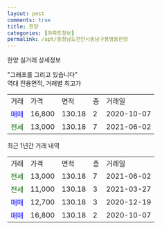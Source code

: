 ```yaml
---
layout: post
comments: true
title: 한양
categories: [아파트정보]
permalink: /apt/충청남도천안시동남구봉명동한양
---
```


한양 실거래 상세정보

<script type="text/javascript">
  google.charts.load('current', {'packages':['line', 'corechart']});
  google.charts.setOnLoadCallback(drawChart);

  function drawChart() {
    var data = new google.visualization.DataTable();
    data.addColumn('date', '거래일');
    data.addColumn('number', "매매");
    data.addColumn('number', "전세");
    data.addColumn('number', "전매");

    data.addRows([[new Date(Date.parse("2021-06-02")), null, 13000, null], [new Date(Date.parse("2021-03-27")), null, 11000, null], [new Date(Date.parse("2020-12-19")), 12700, null, null], [new Date(Date.parse("2020-10-07")), 16800, null, null]]);

    var options = {
      hAxis: {
        format: 'yyyy/MM/dd'
      },    
      lineWidth: 0,
      pointsVisible: true,    
      title: '최근 1년간 유형별 실거래가 분포',
      legend: { position: 'bottom' }
    };

    var formatter = new google.visualization.NumberFormat({pattern:'###,###'} );
    formatter.format(data, 1);
    formatter.format(data, 2);
    
    setTimeout(function() {
        var chart = new google.visualization.LineChart(document.getElementById('columnchart_material'));
        chart.draw(data, (options));
        document.getElementById('loading').style.display = 'none';
    }, 1000);
  }
</script>


<div id="loading" style="z-index:20; display: block; margin-left: 0px">"그래프를 그리고 있습니다"</div>
<div id="columnchart_material" style="width: 95%; margin-left: 0px; display: block"></div>
<!-- contents start -->
역대 전용면적, 거래별 최고가
<table class="sortable">
    <tr>
      <td>거래</td>
      <td>가격</td>
      <td>면적</td>
      <td>층</td>
      <td>거래일</td>
    </tr>
        <tr>
          <td><a style="color: blue">매매</a></td>
          <td>16,800</td>
          <td>130.18</td>
          <td>2</td>
          <td>2020-10-07</td>
        </tr>        
        <tr>
              <td><a style="color: darkgreen">전세</a></td>
              <td>13,000</td>
              <td>130.18</td>
              <td>7</td>
              <td>2021-06-02</td>
            </tr>        
    
</table>

최근 1년간 거래 내역

<table class="sortable">
    <tr>
      <td>거래</td>
      <td>가격</td>
      <td>면적</td>
      <td>층</td>
      <td>거래일</td>
    </tr>
    <tr>
      <td><a style="color: darkgreen">전세</a></td>
      <td>13,000</td>
      <td>130.18</td>
      <td>7</td>
      <td>2021-06-02</td>
    </tr>          <tr>
      <td><a style="color: darkgreen">전세</a></td>
      <td>11,000</td>
      <td>130.18</td>
      <td>3</td>
      <td>2021-03-27</td>
    </tr>          <tr>
      <td><a style="color: blue">매매</a></td>
      <td>12,700</td>
      <td>130.18</td>
      <td>3</td>
      <td>2020-12-19</td>
    </tr>          <tr>
      <td><a style="color: blue">매매</a></td>
      <td>16,800</td>
      <td>130.18</td>
      <td>2</td>
      <td>2020-10-07</td>
    </tr>      </table>
<!-- contents end -->    

